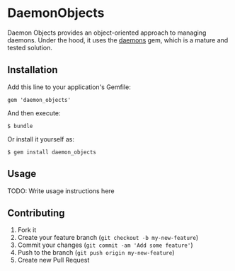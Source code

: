 # DaemonObjects

Daemon Objects provides an object-oriented approach to managing daemons.  Under the hood, it uses the
[daemons](http://daemons.rubyforge.org) gem, which is a mature and tested solution.

## Installation

Add this line to your application's Gemfile:

    gem 'daemon_objects'

And then execute:

    $ bundle

Or install it yourself as:

    $ gem install daemon_objects

## Usage

TODO: Write usage instructions here

## Contributing

1. Fork it
2. Create your feature branch (`git checkout -b my-new-feature`)
3. Commit your changes (`git commit -am 'Add some feature'`)
4. Push to the branch (`git push origin my-new-feature`)
5. Create new Pull Request
